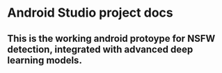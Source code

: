 # Android Studio project docs

## This is the working android protoype for NSFW detection, integrated with advanced deep learning models.

###
